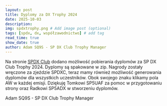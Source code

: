 ```yaml
---
layout: post
title: Dyplomy za DX Trophy 2024
date: 2025-10-03
description: 
img: spdxtrophy.png # Add image post (optional)
tags: [spdx, dx, współzawodnictwo] # add tag
read_time: true
show_date: true
author: Adam SQ9S - SP DX Club Trophy Manager
---
```


Na stronie [SPDX Club][1] dodano możliwość pobierania dyplomów za SP DX Club Trophy 2024. 
Dyplomy są spakowane w zip. Nagrody zostały wręczone za zjeździe SPDXC, teraz mamy również możliwość generowania dyplomów dla wszystkich uczestników. 
Obok swojego znaku klikamy pola AW w każdej emisji. 
Dziękuję Tomkowi SP5UAF za pomoc w przygotowaniu strony oraz Radkowi SP5ADX w stworzeniu dyplomów. 

Adam SQ9S - SP DX Club Trophy Manager

[1]:https://www.spdxc.org/index.php/spdxc-trophy-2024/